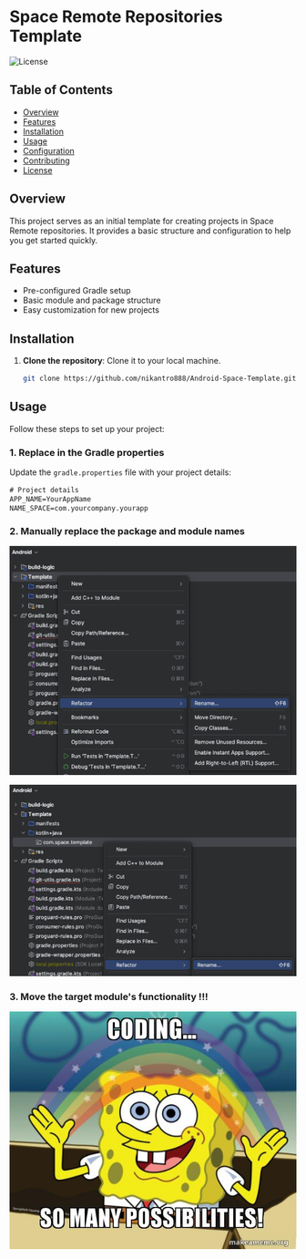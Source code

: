 # Space Remote Repositories Template

![License](https://img.shields.io/badge/license-MIT-blue.svg)

## Table of Contents

- [Overview](#overview)
- [Features](#features)
- [Installation](#installation)
- [Usage](#usage)
- [Configuration](#configuration)
- [Contributing](#contributing)
- [License](#license)

## Overview

This project serves as an initial template for creating projects in Space Remote repositories. It provides a basic structure and configuration to help you get started quickly.

## Features

- Pre-configured Gradle setup
- Basic module and package structure
- Easy customization for new projects

## Installation

1. **Clone the repository**: Clone it to your local machine.
    ```sh
    git clone https://github.com/nikantro888/Android-Space-Template.git
    ```

## Usage

Follow these steps to set up your project:

### 1. Replace in the Gradle properties

Update the `gradle.properties` file with your project details:

```properties
# Project details
APP_NAME=YourAppName
NAME_SPACE=com.yourcompany.yourapp
```
### 2. Manually replace the package and module names

![img.png](module_renaming_img.png)

![img_1.png](package_renaming_img.png)

### 3. Move the target module's functionality !!!

![img_5.png](coding.png)

